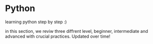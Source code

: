 # Python
learning python step by step :)

in this section, we reviw three diffrent level, beginner, intermediate and advanced with crucial practices.
Updated over time!
